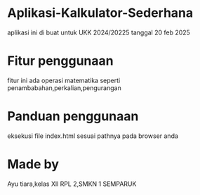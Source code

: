 # Aplikasi-Kalkulator-Sederhana
aplikasi ini di buat untuk UKK 2024/20225 tanggal 20 feb 2025

# Fitur penggunaan
fitur ini ada operasi matematika seperti penambabahan,perkalian,pengurangan

# Panduan penggunaan
eksekusi file index.html sesuai pathnya pada browser anda

# Made by
Ayu tiara,kelas Xll RPL 2,SMKN 1 SEMPARUK
